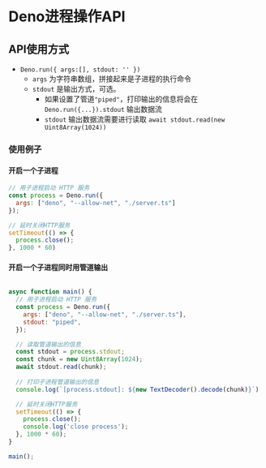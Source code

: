 # Deno进程操作API

## API使用方式

- `Deno.run({ args:[], stdout: '' })`
  - `args` 为字符串数组，拼接起来是子进程的执行命令
  - `stdout` 是输出方式，可选。
    - 如果设置了管道`"piped"`，打印输出的信息将会在 `Deno.run({...}).stdout` 输出数据流
    - `stdout` 输出数据流需要进行读取 `await stdout.read(new Uint8Array(1024))`

### 使用例子

#### 开启一个子进程

```js
// 用子进程启动 HTTP 服务
const process = Deno.run({
  args: ["deno", "--allow-net", "./server.ts"]
});

// 延时关闭HTTP服务
setTimeout(() => {
  process.close();
}, 1000 * 60)
```

#### 开启一个子进程同时用管道输出

```js

async function main() {
  // 用子进程启动 HTTP 服务
  const process = Deno.run({
    args: ["deno", "--allow-net", "./server.ts"],
    stdout: "piped",
  });

  // 读取管道输出的信息
  const stdout = process.stdout;
  const chunk = new Uint8Array(1024);
  await stdout.read(chunk);
  
  // 打印子进程管道输出的信息
  console.log(`[process.stdout]: ${new TextDecoder().decode(chunk)}`)

  // 延时关闭HTTP服务
  setTimeout(() => {
    process.close();
    console.log('close process');
  }, 1000 * 60);
}

main();
```